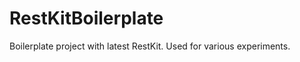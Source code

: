 RestKitBoilerplate
==================

Boilerplate project with latest RestKit. Used for various experiments.
